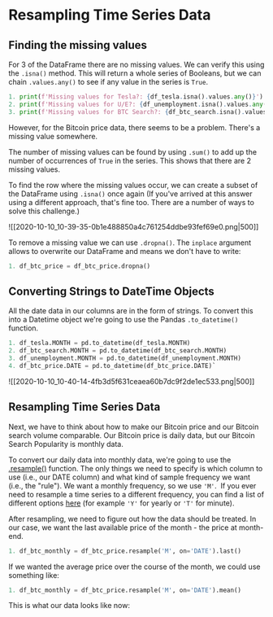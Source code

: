 # Resampling Time Series Data

## Finding the missing values

For 3 of the DataFrame there are no missing values. We can verify this using the `.isna()` method. This will return a whole series of Booleans, but we can chain `.values.any()` to see if any value in the series is `True`.

```python
1. print(f'Missing values for Tesla?: {df_tesla.isna().values.any()}')
2. print(f'Missing values for U/E?: {df_unemployment.isna().values.any()}')
3. print(f'Missing values for BTC Search?: {df_btc_search.isna().values.any()}')
```

However, for the Bitcoin price data, there seems to be a problem. There's a missing value somewhere.

The number of missing values can be found by using `.sum()` to add up the number of occurrences of `True` in the series. This shows that there are 2 missing values.

To find the row where the missing values occur, we can create a subset of the DataFrame using `.isna()` once again (If you've arrived at this answer using a different approach, that's fine too. There are a number of ways to solve this challenge.)

![[2020-10-10_10-39-35-0b1e488850a4c761254ddbe93fef69e0.png|500]]

To remove a missing value we can use `.dropna()`. The `inplace` argument allows to overwrite our DataFrame and means we don't have to write:

```python
1. df_btc_price = df_btc_price.dropna()
```

## Converting Strings to DateTime Objects

All the date data in our columns are in the form of strings. To convert this into a Datetime object we're going to use the Pandas `.to_datetime()` function.

```python
1. df_tesla.MONTH = pd.to_datetime(df_tesla.MONTH)
2. df_btc_search.MONTH = pd.to_datetime(df_btc_search.MONTH)
3. df_unemployment.MONTH = pd.to_datetime(df_unemployment.MONTH)
4. df_btc_price.DATE = pd.to_datetime(df_btc_price.DATE)`
```

![[2020-10-10_10-40-14-4fb3d5f631ceaea60b7dc9f2de1ec533.png|500]]

## Resampling Time Series Data

Next, we have to think about how to make our Bitcoin price and our Bitcoin search volume comparable. Our Bitcoin price is daily data, but our Bitcoin Search Popularity is monthly data.

To convert our daily data into monthly data, we're going to use the [.resample()](https://pandas.pydata.org/pandas-docs/stable/reference/api/pandas.DataFrame.resample.html) function. The only things we need to specify is which column to use (i.e., our DATE column) and what kind of sample frequency we want (i.e., the "rule"). We want a monthly frequency, so we use `'M'`.  If you ever need to resample a time series to a different frequency, you can find a list of different options [here](https://pandas.pydata.org/pandas-docs/stable/user_guide/timeseries.html#dateoffset-objects) (for example `'Y'` for yearly or `'T'` for minute).

After resampling, we need to figure out how the data should be treated. In our case, we want the last available price of the month - the price at month-end.

```python
1. df_btc_monthly = df_btc_price.resample('M', on='DATE').last()
```

If we wanted the average price over the course of the month, we could use something like:

```python
1. df_btc_monthly = df_btc_price.resample('M', on='DATE').mean()
```

This is what our data looks like now: